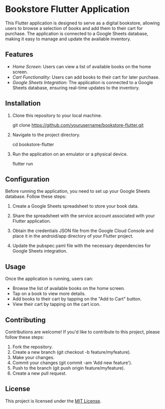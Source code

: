 # Bookstore Flutter Application

This Flutter application is designed to serve as a digital bookstore, allowing users to browse a selection of books and add them to their cart for purchase. The application is connected to a Google Sheets database, making it easy to manage and update the available inventory.

## Features

- *Home Screen*: Users can view a list of available books on the home screen.
- *Cart Functionality*: Users can add books to their cart for later purchase.
- *Google Sheets Integration*: The application is connected to a Google Sheets database, ensuring real-time updates to the inventory.
  
## Installation

1. Clone this repository to your local machine.
   
   
   git clone https://github.com/yourusername/bookstore-flutter.git
   

2. Navigate to the project directory.

   
   cd bookstore-flutter
   

3. Run the application on an emulator or a physical device.

   
   flutter run
   

## Configuration

Before running the application, you need to set up your Google Sheets database. Follow these steps:

1. Create a Google Sheets spreadsheet to store your book data.

2. Share the spreadsheet with the service account associated with your Flutter application.

3. Obtain the credentials JSON file from the Google Cloud Console and place it in the android/app directory of your Flutter project.

4. Update the pubspec.yaml file with the necessary dependencies for Google Sheets integration.

## Usage

Once the application is running, users can:

- Browse the list of available books on the home screen.
- Tap on a book to view more details.
- Add books to their cart by tapping on the "Add to Cart" button.
- View their cart by tapping on the cart icon.


## Contributing

Contributions are welcome! If you'd like to contribute to this project, please follow these steps:

1. Fork the repository.
2. Create a new branch (git checkout -b feature/myfeature).
3. Make your changes.
4. Commit your changes (git commit -am 'Add new feature').
5. Push to the branch (git push origin feature/myfeature).
6. Create a new pull request.

## License

This project is licensed under the [MIT License](LICENSE).

